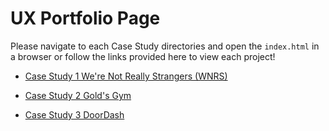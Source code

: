 # UX Portfolio Page

Please navigate to each Case Study directories and open the `index.html` in a browser or follow the links provided here to view each project!

- [Case Study 1 We're Not Really Strangers (WNRS)](https://github.com/sarah-you/ux-portfolio/blob/main/Case%20Study%201/WNRS.md)


- [Case Study 2 Gold's Gym](https://github.com/sarah-you/ux-portfolio/blob/main/Case%20Study%202/GoldsGym.md)


- [Case Study 3 DoorDash](https://github.com/sarah-you/ux-portfolio/blob/main/Case%20Study%203/DoorDash.md)
